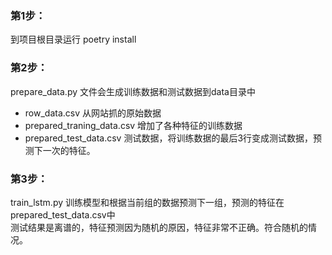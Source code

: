 ### 第1步：
到项目根目录运行 poetry install
### 第2步：
prepare_data.py 文件会生成训练数据和测试数据到data目录中
* row_data.csv 从网站抓的原始数据
* prepared_traning_data.csv 增加了各种特征的训练数据
* prepared_test_data.csv 测试数据，将训练数据的最后3行变成测试数据，预测下一次的特征。

### 第3步：
train_lstm.py  训练模型和根据当前组的数据预测下一组，预测的特征在prepared_test_data.csv中<br>
测试结果是离谱的，特征预测因为随机的原因，特征非常不正确。符合随机的情况。

